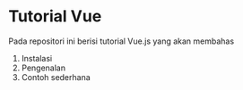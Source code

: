# Tutorial Vue

Pada repositori ini berisi tutorial Vue.js yang akan membahas
1. Instalasi
2. Pengenalan
3. Contoh sederhana
